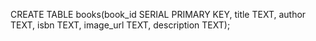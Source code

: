CREATE TABLE books(book_id SERIAL PRIMARY KEY, title TEXT, author TEXT, isbn TEXT, image_url TEXT, description TEXT);